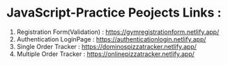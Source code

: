 # JavaScript-Practice Peojects Links :
1. Registration Form(Validation) : https://gymregistrationform.netlify.app/
2. Authentication LoginPage : https://authenticationlogin.netlify.app/
3. Single Order Tracker : https://dominospizzatracker.netlify.app/
4. Multiple Order Tracker : https://onlinepizzatracker.netlify.app/
